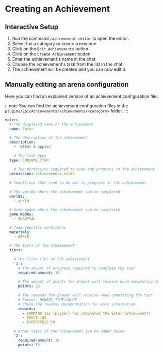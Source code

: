 # Creating an Achievement

## Interactive Setup

1. Run the command `/achievement editor` to open the editor.
2. Select the a category or create a new one.
3. Click on the `Edit Achievements` button.
4. Click on the `Create Achievement` button.
5. Enter the achievement's name in the chat.
6. Choose the achievement's task from the list in the chat.
7. The achievement will be created and you can now edit it.

## Manually editing an arena configuration

Here you can find an explained version of an achievement configuration file:

:::note
You can find the achievement configuration files in the `plugins/EpicAchievements/achievements/<category>` folder.
:::

```yaml title="example.yml"
eater:
  # The displayed name of the achievement
  name: Eater
  
  # The description of the achievement
  description:
    - '&fEat 5 apples'
      
    # The task type
  type: CONSUME_ITEM
  
    # The permission required to view and progress in the achievement
  permission: achievements.eater
  
  # Conditions that need to be met to progress in the achievement
  
  # The worlds where the achievement can be completed
  worlds:
    - world
  
  # Game modes where the achievement can be completed 
  game-modes:
    - SURVIVAL

  # Task-specific conditions
  materials:
    - APPLE
      
  # The tiers of the achievement
  tiers:
    
    # The first tier of the achievement
    '1':
      # The amount of progress required to complete the tier
      required-amount: 10
      
      # The amount of points the player will receive when completing the tier
      points: 25
      
      # The rewards the player will receive when completing the tier
      # Format: REWARD_TYPE:VALUE
      # Check the rewards documentation for more information
      rewards:
        - COMMAND:say {player} has completed the Eater achievement!
        - VAULT:100
        - EXPERIENCE:50
          
    # Other tiers of the achievement can be added below     
    '2':
      required-amount: 15
      points: 15
```